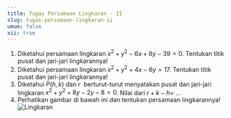 ```yaml
---
title: Tugas Persamaan Lingkaran - II
slug: tugas-persamaan-lingkaran-ii
umum: false
xii: true
---
```


1. Diketahui persamaan lingkaran $x^2+y^2-6x+8y-39=0$. Tentukan titik pusat dan jari-jari lingkarannya!
2. Diketahui persamaan lingkaran $x^2+y^2+4x-6y=17$. Tentukan titik pusat dan jari-jari lingkarannya!
3. Diketahui $P(h,k$) dan $r$  berturut-turut menyatakan pusat dan jari-jari lingkaran $x^2+y^2+8y-2y-8=0$. Nilai dari $r+k-h=$ ...
4. Perhatikan gambar di bawah ini dan tentukan persamaan lingkarannya!
   ![Lingkaran](/tugas-images/persamaan-lingkaran-ii/Pasted-image-20250804083519.png)
